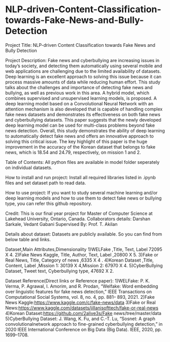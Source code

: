 # NLP-driven-Content-Classification-towards-Fake-News-and-Bully-Detection
Project Title: NLP-driven Content Classification towards Fake News and Bully Detection

Project Description: Fake news and cyberbullying are increasing issues in today’s society, and detecting them automatically using several mobile and web applications are challenging due to the limited availability of datasets. Deep learning is an excellent approach to solving this issue because it can process massive amounts of data while reducing human effort. This study talks about the challenges and importance of detecting fake news and bullying, as well as previous work in this area. A hybrid model, which combines supervised and unsupervised learning models, is proposed. A deep learning model based on a Convolutional Neural Network with an attention mechanism is also developed that is capable of handling complex fake news datasets and demonstrates its effectiveness on both fake news and cyberbullying datasets. This paper suggests that the newly developed deep learning model can be used for multi-class problems beyond fake news detection. Overall, this study demonstrates the ability of deep learning to automatically detect fake news and offers an innovative approach to solving this critical issue. The key highlight of this paper is the huge improvement in the accuracy of the Korean dataset that belongs to fake news, which is 18.54 and 24.79, respectively, on mission 1 and 2.

Table of Contents: All python files are available in model folder seperately on individual datasets. 

How to install and run project: Install all required libraries listed in .ipynb files and set dataset path to read data.

How to use project: If you want to study several machine learning and/or deep learning models and how to use them to detect fake news or bullying type, you can refer this github repository.

Credit: This is our final year project for Master of Computer Science at Lakehead University, Ontario, Canada. 
Collaborators details: Darshan Sarkale, Vedant Gabani
Supervised By: Prof. T. Akilan

Details about dataset:
Datasets are  publicly available. So you can find from below table and links.


Dataset,Main Attributes,Dimensionality
1)WELFake	,Title, Text, Label	72095 X 4.
2)Fake News Kaggle,	Title, Author, Text, Label	,20800 X 5.
3)Fake or Real News,	Title, Category of news	,6335 X 4 .
4)Korean Dataset	,Title, Content, Label	,Mission 1: 30139 X 4,Mission 2: 67970 X 4.
5)CyberBullying Dataset,	Tweet text, Cyberbullying type,	47692 X 2.

Dataset Reference(Direct links or Reference paper): 
1)WELFake: P. K. Verma, P. Agrawal, I. Amorim, and R. Prodan, “Welfake: Word
embedding over linguistic features for fake news detection,” IEEE
Transactions on Computational Social Systems, vol. 8, no. 4, pp. 881–
893, 2021.
2)Fake News Kaggle:https://www.kaggle.com/c/fake-news/data
3)Fake or Real News:https://www.kaggle.com/datasets/jillanisofttech/fake-or-real-news
4)Korean Dataset:https://github.com/2alive3s/Fake news/tree/master/data
5)CyberBullying Dataset: J. Wang, K. Fu, and C.-T. Lu, “Sosnet: A graph convolutionalnetwork approach to fine-grained cyberbullying detection,” in 2020 IEEE International
Conference on Big Data (Big Data). IEEE, 2020, pp. 1699–1708.

